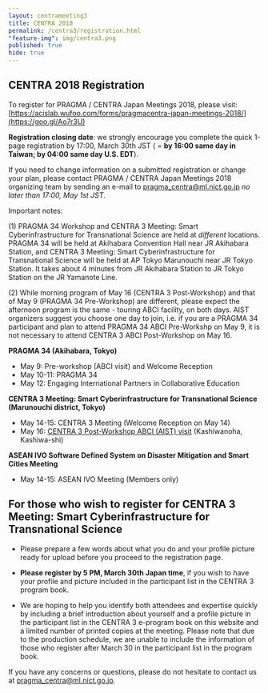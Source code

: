 ```yaml
---
layout: centrameeting3
title: CENTRA 2018
permalink: /centra3/registration.html
"feature-img": img/centra3.png
published: true
hide: true
---
```



## CENTRA 2018 Registration


To register for PRAGMA / CENTRA Japan Meetings 2018, please visit: [https://acislab.wufoo.com/forms/pragmacentra-japan-meetings-2018/](https://goo.gl/Ao7r3U)  

**Registration closing date**: we strongly encourage you complete the quick 1-page registration by 17:00, March 30th JST ( = **by 16:00 same day in Taiwan; by 04:00 same day U.S. EDT**).  

If you need to change information on a submitted registration or change your plan, please contact PRAGMA / CENTRA Japan Meetings 2018 organizing team by sending an e-mail to pragma_centra@ml.nict.go.jp *no later than 17:00, May 1st JST*. 

Important notes: 

(1) PRAGMA 34 Workshop and CENTRA 3 Meeting: Smart Cyberinfrastructure for Transnational Science are held at *different* locations. PRAGMA 34 will be held at Akihabara Convention Hall near JR Akihabara Station, and CENTRA 3 Meeting: Smart Cyberinfrastructure for Transnational Science will be held at AP Tokyo Marunouchi near JR Tokyo Station. It takes about 4 minutes from JR Akihabara Station to JR Tokyo Station on the JR Yamanote Line.  

(2) While morning program of May 16 (CENTRA 3 Post-Workshop) and that of May 9 (PRAGMA 34 Pre-Workshop) are different, please expect the afternoon program is the same - touring ABCI facility, on both days. AIST organizers suggest you choose one day to join, i.e. if you are a PRAGMA 34 participant and plan to attend PRAGMA 34 ABCI Pre-Workshp on May 9, it is not necessary to attend CENTRA 3 ABCI Post-Workshop on May 16.


**PRAGMA 34 (Akihabara, Tokyo)** 
*	May 9: Pre-workshop (ABCI visit) and Welcome Reception  
*	May 10-11: PRAGMA 34  
*	May 12: Engaging International Partners in Collaborative Education   

**CENTRA 3 Meeting: Smart Cyberinfrastructure for Transnational Science (Marunouchi district, Tokyo)**  
*	May 14-15: CENTRA 3 Meeting (Welcome Reception on May 14) 
* May 16: [CENTRA 3 Post-Workshop ABCI (AIST) visit](http://www.globalcentra.org/centra3/abci.html) (Kashiwanoha, Kashiwa-shi)

**ASEAN IVO Software Defined System on Disaster Mitigation and Smart Cities Meeting** 
*	May 14-15: ASEAN IVO Meeting (Members only)  


## For those who wish to register for CENTRA 3 Meeting: Smart Cyberinfrastructure for Transnational Science 

* Please prepare a few words about what you do and your profile picture ready for upload before you proceed to the registration page. 
  
* **Please register by 5 PM, March 30th Japan time**, if you wish to have your profile and picture included in the participant list in the CENTRA 3 program book.  
  
* We are hoping to help you identify both attendees and expertise quickly by including a brief introduction about yourself and a profile picture in the participant list in the CENTRA 3 e-program book on this website and a limited number of printed copies at the meeting. Please note that due to the production schedule, we are unable to include the information of those who register after March 30 in the participant list in the program book.  
  
If you have any concerns or questions, please do not hesitate to contact us at pragma_centra@ml.nict.go.jp.  
